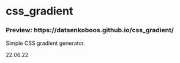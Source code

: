 # css_gradient

<h3>Preview: https://datsenkoboos.github.io/css_gradient/</h3>

Simple CSS gradient generator.

22.06.22
